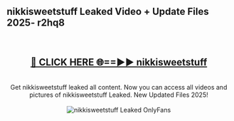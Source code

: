 <h2>nikkisweetstuff Leaked Video + Update Files 2025- r2hq8</h2>
<br>
<div align="center">
<h2><a href="https://libra.edu.pl?nikkisweetstuff" rel="nofollow">🔴 CLICK HERE 🌐==►► nikkisweetstuff</a></h2>
<br>
Get nikkisweetstuff leaked all content. Now you can access all videos and pictures of nikkisweetstuff Leaked. New Updated Files 2025!
<br>
<br>
<a href="https://libra.edu.pl?nikkisweetstuff" rel="nofollow" data-target="animated-image.originalLink"><img src="https://i.ibb.co.com/WyWwxjT/player-gif2.gif" alt="nikkisweetstuff Leaked OnlyFans" style="max-width: 100%; display: inline-block;" data-target="animated-image.originalImage"></a>
</div>
<br>